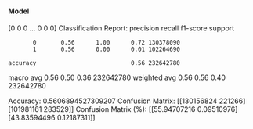 #### Model
[0 0 0 ... 0 0 0]
Classification Report:
              precision    recall  f1-score   support

           0       0.56      1.00      0.72 130378090
           1       0.56      0.00      0.01 102264690

    accuracy                           0.56 232642780
   macro avg       0.56      0.50      0.36 232642780
weighted avg       0.56      0.56      0.40 232642780

Accuracy: 0.5606894527309207
Confusion Matrix:
[[130156824    221266]
 [101981161    283529]]
Confusion Matrix (%):
[[55.94707216  0.09510976]
 [43.83594496  0.12187311]]
